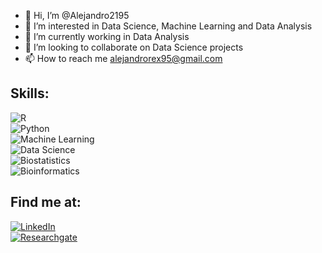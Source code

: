 - 👋 Hi, I’m @Alejandro2195
- 👀 I’m interested in Data Science, Machine Learning and Data Analysis
- 🌱 I’m currently working in Data Analysis
- 💞️ I’m looking to collaborate on Data Science projects
- 📫 How to reach me alejandrorex95@gmail.com

## Skills:
![R](https://img.shields.io/badge/R-0095D5?style=for-the-badge&logo=kotlin&logoColor=white&labelColor=101010)</br>
![Python](https://img.shields.io/badge/Python-0095D5?style=for-the-badge&logo=kotlin&logoColor=white&labelColor=101010)</br>
![Machine Learning](https://img.shields.io/badge/Machine%20Learning-0095D5?style=for-the-badge&logo=kotlin&logoColor=white&labelColor=101010)</br>
![Data Science](https://img.shields.io/badge/Data%20Science-0095D5?style=for-the-badge&logo=kotlin&logoColor=white&labelColor=101010)</br>
![Biostatistics](https://img.shields.io/badge/Biostatistics-0095D5?style=for-the-badge&logo=kotlin&logoColor=white&labelColor=101010)</br>
![Bioinformatics](https://img.shields.io/badge/Bioinformatics-0095D5?style=for-the-badge&logo=kotlin&logoColor=white&labelColor=101010)

## Find me at:

[![LinkedIn](https://img.shields.io/badge/LinkedIn-Alejandro%20Jos%C3%A9%20G%C3%B3mez%20Garc%C3%ADa-blue)](https://www.linkedin.com/in/alejandro-jose-gomez-garcia/)</br>
[![Researchgate](https://img.shields.io/badge/Researchgate-Alejandro%20Jos%C3%A9%20G%C3%B3mez%20Garc%C3%ADa-blue)](https://www.researchgate.net/profile/Alejandro-Gomez-Garcia-2)
